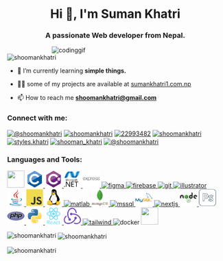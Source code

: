 <h1 align="center">Hi 👋, I'm Suman Khatri</h1>
<h3 align="center">A passionate Web developer from Nepal.</h3>

<p >
  <img align="right" src="https://media1.giphy.com/media/26tn33aiTi1jkl6H6/giphy.gif?cid=ecf05e4731x737ev8hfm89e92mr1wk2fymxal2rajytzmpcw&ep=v1_gifs_search&rid=giphy.gif" alt="codinggif" width="400" style="max-width:100;">
</p>




<p align="left"> <img src="https://komarev.com/ghpvc/?username=shoomankhatri&label=Profile%20views&color=0e75b6&style=flat" alt="shoomankhatri" /> </p>

- 🌱 I’m currently learning **simple things.**

- 👨‍💻 some of my projects are available at [sumankhatri1.com.np](https://sumankhatri1.com.np/)

- 📫 How to reach me **shoomankhatri@gmail.com**

<h3 align="left">Connect with me:</h3>
<p align="left">
<a href="https://codepen.io/@shoomankhatri" target="blank"><img align="center" src="https://raw.githubusercontent.com/rahuldkjain/github-profile-readme-generator/master/src/images/icons/Social/codepen.svg" alt="@shoomankhatri" height="30" width="40" /></a>
<a href="https://linkedin.com/in/shoomankhatri" target="blank"><img align="center" src="https://raw.githubusercontent.com/rahuldkjain/github-profile-readme-generator/master/src/images/icons/Social/linked-in-alt.svg" alt="shoomankhatri" height="30" width="40" /></a>
<a href="https://stackoverflow.com/users/22993482" target="blank"><img align="center" src="https://raw.githubusercontent.com/rahuldkjain/github-profile-readme-generator/master/src/images/icons/Social/stack-overflow.svg" alt="22993482" height="30" width="40" /></a>
<a href="https://codesandbox.com/shoomankhatri" target="blank"><img align="center" src="https://raw.githubusercontent.com/rahuldkjain/github-profile-readme-generator/master/src/images/icons/Social/codesandbox.svg" alt="shoomankhatri" height="30" width="40" /></a>
<a href="https://fb.com/shoomankhatri" target="blank"><img align="center" src="https://raw.githubusercontent.com/rahuldkjain/github-profile-readme-generator/master/src/images/icons/Social/facebook.svg" alt="styles.khatri" height="30" width="40" /></a>
<a href="https://instagram.com/shooman_khatri" target="blank"><img align="center" src="https://raw.githubusercontent.com/rahuldkjain/github-profile-readme-generator/master/src/images/icons/Social/instagram.svg" alt="shooman_khatri" height="30" width="40" /></a>
<a href="https://www.hackerrank.com/@shoomankhatri" target="blank"><img align="center" src="https://raw.githubusercontent.com/rahuldkjain/github-profile-readme-generator/master/src/images/icons/Social/hackerrank.svg" alt="@shoomankhatri" height="30" width="40" /></a>
</p>

<h3 align="left">Languages and Tools:</h3>
<p align="left">
  <a> <img src="https://www.vectorlogo.zone/logos/wordpress/wordpress-icon.svg" width="40" height="40"/> </a>
  <a href="https://www.cprogramming.com/" target="_blank" rel="noreferrer"> <img src="https://raw.githubusercontent.com/devicons/devicon/master/icons/c/c-original.svg" alt="c" width="40" height="40"/> </a> <a href="https://www.w3schools.com/cs/" target="_blank" rel="noreferrer"> <img src="https://raw.githubusercontent.com/devicons/devicon/master/icons/csharp/csharp-original.svg" alt="csharp" width="40" height="40"/> </a> <a href="https://dotnet.microsoft.com/" target="_blank" rel="noreferrer"> <img src="https://raw.githubusercontent.com/devicons/devicon/master/icons/dot-net/dot-net-original-wordmark.svg" alt="dotnet" width="40" height="40"/> </a> <a href="https://expressjs.com" target="_blank" rel="noreferrer"> <img src="https://raw.githubusercontent.com/devicons/devicon/master/icons/express/express-original-wordmark.svg" alt="express" width="40" height="40"/> </a> <a href="https://www.figma.com/" target="_blank" rel="noreferrer"> <img src="https://www.vectorlogo.zone/logos/figma/figma-icon.svg" alt="figma" width="40" height="40"/> </a> <a href="https://firebase.google.com/" target="_blank" rel="noreferrer"> <img src="https://www.vectorlogo.zone/logos/firebase/firebase-icon.svg" alt="firebase" width="40" height="40"/> </a> <a href="https://git-scm.com/" target="_blank" rel="noreferrer"> <img src="https://www.vectorlogo.zone/logos/git-scm/git-scm-icon.svg" alt="git" width="40" height="40"/> </a> <a href="https://www.adobe.com/in/products/illustrator.html" target="_blank" rel="noreferrer"> <img src="https://www.vectorlogo.zone/logos/adobe_illustrator/adobe_illustrator-icon.svg" alt="illustrator" width="40" height="40"/> </a> <a href="https://www.java.com" target="_blank" rel="noreferrer"> <img src="https://raw.githubusercontent.com/devicons/devicon/master/icons/java/java-original.svg" alt="java" width="40" height="40"/> </a> <a href="https://developer.mozilla.org/en-US/docs/Web/JavaScript" target="_blank" rel="noreferrer"> <img src="https://raw.githubusercontent.com/devicons/devicon/master/icons/javascript/javascript-original.svg" alt="javascript" width="40" height="40"/> </a> <a href="https://www.linux.org/" target="_blank" rel="noreferrer"> <img src="https://raw.githubusercontent.com/devicons/devicon/master/icons/linux/linux-original.svg" alt="linux" width="40" height="40"/> </a> <a href="https://www.mathworks.com/" target="_blank" rel="noreferrer"> <img src="https://upload.wikimedia.org/wikipedia/commons/2/21/Matlab_Logo.png" alt="matlab" width="40" height="40"/> </a> <a href="https://www.mongodb.com/" target="_blank" rel="noreferrer"> <img src="https://raw.githubusercontent.com/devicons/devicon/master/icons/mongodb/mongodb-original-wordmark.svg" alt="mongodb" width="40" height="40"/> </a> <a href="https://www.microsoft.com/en-us/sql-server" target="_blank" rel="noreferrer"> <img src="https://www.svgrepo.com/show/303229/microsoft-sql-server-logo.svg" alt="mssql" width="40" height="40"/> </a> <a href="https://www.mysql.com/" target="_blank" rel="noreferrer"> <img src="https://raw.githubusercontent.com/devicons/devicon/master/icons/mysql/mysql-original-wordmark.svg" alt="mysql" width="40" height="40"/> </a> <a href="https://nextjs.org/" target="_blank" rel="noreferrer"> <img src="https://cdn.worldvectorlogo.com/logos/nextjs-2.svg" alt="nextjs" width="40" height="40"/> </a> <a href="https://nodejs.org" target="_blank" rel="noreferrer"> <img src="https://raw.githubusercontent.com/devicons/devicon/master/icons/nodejs/nodejs-original-wordmark.svg" alt="nodejs" width="40" height="40"/> </a> <a href="https://www.photoshop.com/en" target="_blank" rel="noreferrer"> <img src="https://raw.githubusercontent.com/devicons/devicon/master/icons/photoshop/photoshop-line.svg" alt="photoshop" width="40" height="40"/> </a> <a href="https://www.php.net" target="_blank" rel="noreferrer"> <img src="https://raw.githubusercontent.com/devicons/devicon/master/icons/php/php-original.svg" alt="php" width="40" height="40"/> </a> <a href="https://www.python.org" target="_blank" rel="noreferrer"> <img src="https://raw.githubusercontent.com/devicons/devicon/master/icons/python/python-original.svg" alt="python" width="40" height="40"/> </a> <a href="https://reactjs.org/" target="_blank" rel="noreferrer"> <img src="https://raw.githubusercontent.com/devicons/devicon/master/icons/react/react-original-wordmark.svg" alt="react" width="40" height="40"/> </a> <a href="https://redux.js.org" target="_blank" rel="noreferrer"> <img src="https://raw.githubusercontent.com/devicons/devicon/master/icons/redux/redux-original.svg" alt="redux" width="40" height="40"/> </a> <a href="https://tailwindcss.com/" target="_blank" rel="noreferrer"> <img src="https://www.vectorlogo.zone/logos/tailwindcss/tailwindcss-icon.svg" alt="tailwind" width="40" height="40"/> </a>
<img src="https://cdn.iconscout.com/icon/free/png-512/free-docker-12-1175229.png?f=webp&w=256" alt="docker" width="40" height="40"/>
  <a> <img src="https://www.vectorlogo.zone/logos/angular/angular-icon.svg" width="40" height="40"/> </a>
 
 </p>

<p><img align="left" src="https://github-readme-stats.vercel.app/api/top-langs?username=shoomankhatri&show_icons=true&locale=en&layout=compact" alt="shoomankhatri" /></p>

<p>&nbsp;<img align="center" src="https://github-readme-stats.vercel.app/api?username=shoomankhatri&show_icons=true&locale=en" alt="shoomankhatri" /></p>

<p><img align="center" src="https://github-readme-streak-stats.herokuapp.com/?user=shoomankhatri&" alt="shoomankhatri" /></p>
